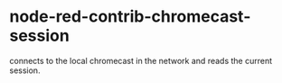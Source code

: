 # node-red-contrib-chromecast-session

connects to the local chromecast in the network and reads the current session.